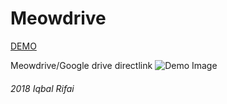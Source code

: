 # Meowdrive
[DEMO](https://meowdrive.herokuapp.com/?id=ZURTZkxBaUw3dDUvU2wzZ0ZqeWs1YWIzQ3JBWTl5czlSVmZPaDlqUGtlND0=)

Meowdrive/Google drive directlink
![Demo Image](https://pomf.pyonpyon.moe/zwqikv.png "Image Demo")
###### 2018 Iqbal Rifai
